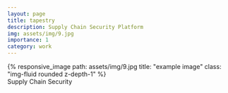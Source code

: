 ```yaml
---
layout: page
title: tapestry
description: Supply Chain Security Platform
img: assets/img/9.jpg
importance: 1
category: work
---
```


<div class="row">
    <div class="col-sm mt-3 mt-md-0">
        {% responsive_image path: assets/img/9.jpg title: "example image" class: "img-fluid rounded z-depth-1" %}
    </div>
</div>
<div class="caption">
    Supply Chain Security 
</div>

